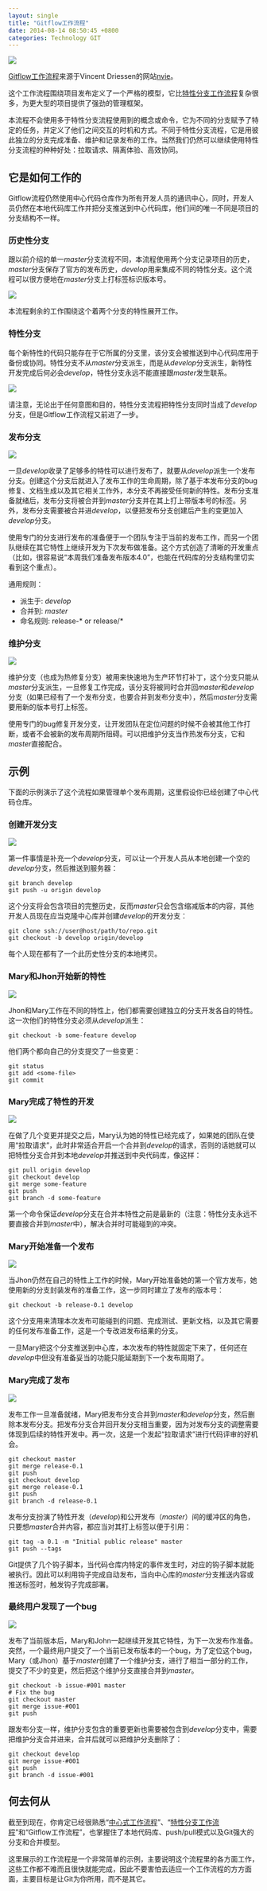 ```yaml
---
layout: single
title: "Gitflow工作流程"
date: 2014-08-14 08:50:45 +0800
categories: Technology GIT
---
```


![](http://i.imgur.com/WjL6EpT.png)

[Gitflow工作流程][1]来源于Vincent Driessen的网站[nvie][2]。

这个工作流程围绕项目发布定义了一个严格的模型，它比[特性分支工作流程][3]复杂很多，为更大型的项目提供了强劲的管理框架。

本流程不会使用多于特性分支流程使用到的概念或命令，它为不同的分支赋予了特定的任务，并定义了他们之间交互的时机和方式。不同于特性分支流程，它是用彼此独立的分支完成准备、维护和记录发布的工作。当然我们仍然可以继续使用特性分支流程的种种好处：拉取请求、隔离体验、高效协同。

<!--more-->

## 它是如何工作的 ##

Gitflow流程仍然使用中心代码仓库作为所有开发人员的通讯中心，同时，开发人员仍然在本地代码库工作并把分支推送到中心代码库，他们间的唯一不同是项目的分支结构不一样。

### 历史性分支 ###

跟以前介绍的单一*master*分支流程不同，本流程使用两个分支记录项目的历史，*master*分支保存了官方的发布历史，*develop*用来集成不同的特性分支。这个流程可以很方便地在*master*分支上打标签标识版本号。

![](http://i.imgur.com/9rPQXSD.png)

本流程剩余的工作围绕这个着两个分支的特性展开工作。

### 特性分支 ###

每个新特性的代码只能存在于它所属的分支里，该分支会被推送到中心代码库用于备份或协同。特性分支不从*master*分支派生，而是从*develop*分支派生，新特性开发完成后何必会*develop*，特性分支永远不能直接跟*master*发生联系。

![](http://i.imgur.com/dd8q84K.png)

请注意，无论出于任何意图和目的，特性分支流程把特性分支同时当成了*develop*分支，但是Gitflow工作流程又前进了一步。

### 发布分支 ###

![](http://i.imgur.com/4f1iY64.png)

一旦*develop*收录了足够多的特性可以进行发布了，就要从*develop*派生一个发布分支。创建这个分支后就进入了发布工作的生命周期，除了基于本发布分支的bug修复、文档生成以及其它相关工作外，本分支不再接受任何新的特性。发布分支准备就绪后，发布分支将被合并到*master*分支并在其上打上带版本号的标签。另外，发布分支需要被合并进*develop*，以便把发布分支创建后产生的变更加入*develop*分支。

使用专门的分支进行发布的准备便于一个团队专注于当前的发布工作，而另一个团队继续在其它特性上继续开发为下次发布做准备。这个方式创造了清晰的开发重点（比如，很容易说“本周我们准备发布版本4.0”，也能在代码库的分支结构里切实看到这个重点）。

通用规则：

- 派生于: *develop*
- 合并到: *master*
- 命名规则: release-* or release/*

### 维护分支 ###

![](http://i.imgur.com/E3eOEBw.png)

维护分支（也成为热修复分支）被用来快速地为生产环节打补丁，这个分支只能从*master*分支派生，一旦修复工作完成，该分支将被同时合并回*master*和*develop*分支（如果已经有了一个发布分支，也要合并到发布分支中），然后*master*分支需要用新的版本号打上标签。

使用专门的bug修复开发分支，让开发团队在定位问题的时候不会被其他工作打断，或者不会被新的发布周期所阻碍。可以把维护分支当作热发布分支，它和*master*直接配合。

## 示例 ##

下面的示例演示了这个流程如果管理单个发布周期，这里假设你已经创建了中心代码仓库。

### 创建开发分支 ###

![](http://i.imgur.com/tlsLmYP.png)

第一件事情是补充一个*develop*分支，可以让一个开发人员从本地创建一个空的*develop*分支，然后推送到服务器：

    git branch develop
    git push -u origin develop

这个分支将会包含项目的完整历史，反而*master*只会包含缩减版本的内容，其他开发人员现在应当克隆中心库并创建*develop*的开发分支：

    git clone ssh://user@host/path/to/repo.git
    git checkout -b develop origin/develop

每个人现在都有了一个此历史性分支的本地拷贝。

### Mary和Jhon开始新的特性 ###

![](http://i.imgur.com/4XVr3GE.png)

Jhon和Mary工作在不同的特性上，他们都需要创建独立的分支开发各自的特性。这一次他们的特性分支必须从*develop*派生：

    git checkout -b some-feature develop

他们两个都向自己的分支提交了一些变更：

    git status
    git add <some-file>
    git commit

### Mary完成了特性的开发 ###

![](http://i.imgur.com/FLMOrjP.png)

在做了几个变更并提交之后，Mary认为她的特性已经完成了，如果她的团队在使用“拉取请求”，此时非常适合开启一个合并到*develop*的请求，否则的话她就可以把特性分支合并到本地*develop*并推送到中央代码库，像这样：

    git pull origin develop
    git checkout develop
    git merge some-feature
    git push
    git branch -d some-feature

第一个命令保证*develop*分支在合并本特性之前是最新的（注意：特性分支永远不要直接合并到*master*中），解决合并时可能碰到的冲突。

### Mary开始准备一个发布 ###

![](http://i.imgur.com/yzCKH1o.png)

当Jhon仍然在自己的特性上工作的时候，Mary开始准备她的第一个官方发布，她使用新的分支封装发布的准备工作，这一步同时建立了发布的版本号：

    git checkout -b release-0.1 develop

这个分支用来清理本次发布可能碰到的问题、完成测试、更新文档，以及其它需要的任何发布准备工作，这是一个专改进发布结果的分支。

一旦Mary把这个分支推送到中心库，本次发布的特性就固定下来了，任何还在*develop*中但没有准备妥当的功能只能延期到下一个发布周期了。

### Mary完成了发布 ###

![](http://i.imgur.com/JIBvr5h.png)

发布工作一旦准备就绪，Mary把发布分支合并到*master*和*develop*分支，然后删除本发布分支。把发布分支合并回开发分支相当重要，因为对发布分支的调整需要体现到后续的特性开发中。再一次，这是一个发起“拉取请求”进行代码评审的好机会。

    git checkout master
    git merge release-0.1
    git push
    git checkout develop
    git merge release-0.1
    git push
    git branch -d release-0.1

发布分支扮演了特性开发（*develop*)和公开发布（*master*）间的缓冲区的角色，只要想*master*合并内容，都应当对其打上标签以便于引用：

    git tag -a 0.1 -m "Initial public release" master
    git push --tags

Git提供了几个钩子脚本，当代码仓库内特定的事件发生时，对应的钩子脚本就能被执行。因此可以利用钩子完成自动发布，当向中心库的*master*分支推送内容或推送标签时，触发钩子完成部署。

### 最终用户发现了一个bug ###

![](http://i.imgur.com/uFgTdyT.png)

发布了当前版本后，Mary和John一起继续开发其它特性，为下一次发布作准备。突然，一个最终用户提交了一个当前已发布版本的一个bug，为了定位这个bug，Mary（或Jhon）基于*master*创建了一个维护分支，进行了相当一部分的工作，提交了不少的变更，然后把这个维护分支直接合并到*master*。

    git checkout -b issue-#001 master
    # Fix the bug
    git checkout master
    git merge issue-#001
    git push

跟发布分支一样，维护分支包含的重要更新也需要被包含到*develop*分支中，需要把维护分支合并进来，合并后就可以把维护分支删除了：

    git checkout develop
    git merge issue-#001
    git push
    git branch -d issue-#001

## 何去何从 ##

截至到现在，你肯定已经很熟悉“[中心式工作流程][4]”、“[特性分支工作流程][5]”和“Gitflow工作流程”，也掌握住了本地代码库、push/pull模式以及Git强大的分支和合并模型。

这里展示的工作流程是一个非常简单的示例，主要说明这个流程里的各方面工作，这些工作都不难而且很快就能完成，因此不要害怕去适应一个工作流程的方方面面，主要目标是让Git为你所用，而不是其它。



[1]: http://nvie.com/posts/a-successful-git-branching-model/
[2]: http://nvie.com/
[3]: /blog/2014/08/13/git-workflows-feature-branch/
[4]: /blog/2014/08/13/git-workflows-feature-branch/
[5]: /blog/2014/08/14/git-workflow-gitflow/
